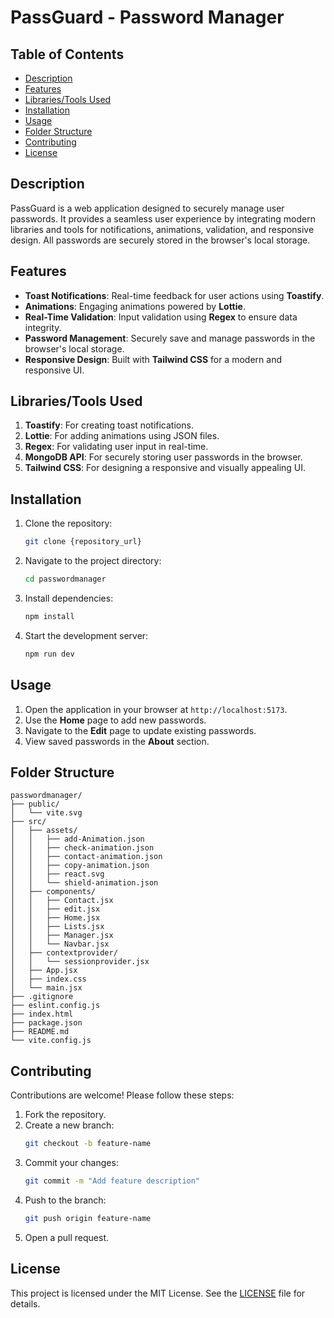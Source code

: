 # PassGuard - Password Manager

## Table of Contents
- [Description](#description)
- [Features](#features)
- [Libraries/Tools Used](#librariestools-used)
- [Installation](#installation)
- [Usage](#usage)
- [Folder Structure](#folder-structure)
- [Contributing](#contributing)
- [License](#license)

## Description
PassGuard is a web application designed to securely manage user passwords. It provides a seamless user experience by integrating modern libraries and tools for notifications, animations, validation, and responsive design. All passwords are securely stored in the browser's local storage.

## Features
- **Toast Notifications**: Real-time feedback for user actions using **Toastify**.
- **Animations**: Engaging animations powered by **Lottie**.
- **Real-Time Validation**: Input validation using **Regex** to ensure data integrity.
- **Password Management**: Securely save and manage passwords in the browser's local storage.
- **Responsive Design**: Built with **Tailwind CSS** for a modern and responsive UI.

## Libraries/Tools Used
1. **Toastify**: For creating toast notifications.
2. **Lottie**: For adding animations using JSON files.
3. **Regex**: For validating user input in real-time.
4. **MongoDB API**: For securely storing user passwords in the browser.
5. **Tailwind CSS**: For designing a responsive and visually appealing UI.

## Installation
1. Clone the repository:
   ```bash
   git clone {repository_url}
   ```
2. Navigate to the project directory:
   ```bash
   cd passwordmanager
   ```
3. Install dependencies:
   ```bash
   npm install
   ```
4. Start the development server:
   ```bash
   npm run dev
   ```

## Usage
1. Open the application in your browser at `http://localhost:5173`.
2. Use the **Home** page to add new passwords.
3. Navigate to the **Edit** page to update existing passwords.
4. View saved passwords in the **About** section.

## Folder Structure
```
passwordmanager/
├── public/
│   └── vite.svg
├── src/
│   ├── assets/
│   │   ├── add-Animation.json
│   │   ├── check-animation.json
│   │   ├── contact-animation.json
│   │   ├── copy-animation.json
│   │   ├── react.svg
│   │   └── shield-animation.json
│   ├── components/
│   │   ├── Contact.jsx
│   │   ├── edit.jsx
│   │   ├── Home.jsx
│   │   ├── Lists.jsx
│   │   ├── Manager.jsx
│   │   └── Navbar.jsx
│   ├── contextprovider/
│   │   └── sessionprovider.jsx
│   ├── App.jsx
│   ├── index.css
│   └── main.jsx
├── .gitignore
├── eslint.config.js
├── index.html
├── package.json
├── README.md
└── vite.config.js
```

## Contributing
Contributions are welcome! Please follow these steps:
1. Fork the repository.
2. Create a new branch:
   ```bash
   git checkout -b feature-name
   ```
3. Commit your changes:
   ```bash
   git commit -m "Add feature description"
   ```
4. Push to the branch:
   ```bash
   git push origin feature-name
   ```
5. Open a pull request.

## License
This project is licensed under the MIT License. See the [LICENSE](LICENSE) file for details.
